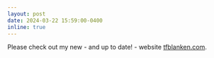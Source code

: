 ```yaml
---
layout: post
date: 2024-03-22 15:59:00-0400
inline: true
---
```


Please check out my new - and up to date! - website <a href="http://tfblanken.com/" target="blank">tfblanken.com</a>.